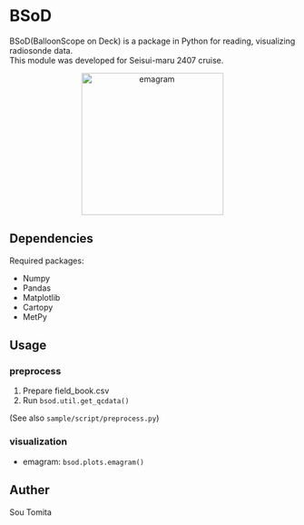 # BSoD
BSoD(BalloonScope on Deck) is a package in Python for reading, visualizing radiosonde data.  
This module was developed for Seisui-maru 2407 cruise.

<p align="center">
<img src="./fig/emagram.png" alt="emagram" width="250"/>
</p>

## Dependencies
Required packages:
- Numpy
- Pandas
- Matplotlib
- Cartopy
- MetPy

## Usage
### preprocess
1. Prepare field_book.csv
2. Run ```bsod.util.get_qcdata()```  

(See also ```sample/script/preprocess.py```)
### visualization
- emagram: ```bsod.plots.emagram()```
## Auther
Sou Tomita

